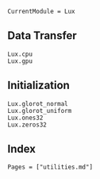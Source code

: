```@meta
CurrentModule = Lux
```

## Data Transfer

```@docs
Lux.cpu
Lux.gpu
```

## Initialization

```@docs
Lux.glorot_normal
Lux.glorot_uniform
Lux.ones32
Lux.zeros32
```

## Index

```@index
Pages = ["utilities.md"]
```
